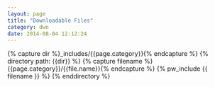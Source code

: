 ```yaml
---
layout: page
title: "Downloadable Files"
category: dwn
date: 2014-08-04 12:12:24
---
```



{% capture dir %}_includes/{{page.category}}{% endcapture %}
{% directory path: {{dir}} %}
    {% capture filename %}{{page.category}}/{{file.name}}{% endcapture %}
    {% pw_include {{ filename }} %}
{% enddirectory %}